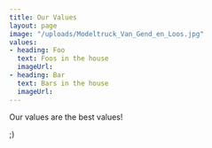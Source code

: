 ```yaml
---
title: Our Values
layout: page
image: "/uploads/Modeltruck_Van_Gend_en_Loos.jpg"
values:
- heading: Foo
  text: Foos in the house
  imageUrl: 
- heading: Bar
  text: Bars in the house
  imageUrl: 
---
```


Our values are the best values!

;)
